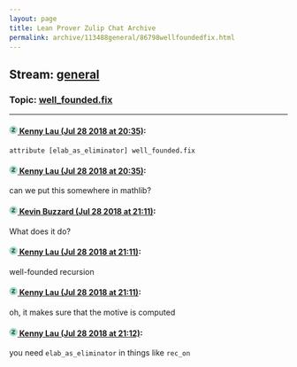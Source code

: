 ```yaml
---
layout: page
title: Lean Prover Zulip Chat Archive 
permalink: archive/113488general/86798wellfoundedfix.html
---
```


## Stream: [general](index.html)
### Topic: [well_founded.fix](86798wellfoundedfix.html)

---

#### [![Click to go to Zulip](../../assets/img/zulip2.png) Kenny Lau (Jul 28 2018 at 20:35)](https://leanprover.zulipchat.com/#narrow/stream/113488-general/topic/well_founded.fix/near/130481709):
```lean
attribute [elab_as_eliminator] well_founded.fix
```

#### [![Click to go to Zulip](../../assets/img/zulip2.png) Kenny Lau (Jul 28 2018 at 20:35)](https://leanprover.zulipchat.com/#narrow/stream/113488-general/topic/well_founded.fix/near/130481714):
can we put this somewhere in mathlib?

#### [![Click to go to Zulip](../../assets/img/zulip2.png) Kevin Buzzard (Jul 28 2018 at 21:11)](https://leanprover.zulipchat.com/#narrow/stream/113488-general/topic/well_founded.fix/near/130482868):
What does it do?

#### [![Click to go to Zulip](../../assets/img/zulip2.png) Kenny Lau (Jul 28 2018 at 21:11)](https://leanprover.zulipchat.com/#narrow/stream/113488-general/topic/well_founded.fix/near/130482873):
well-founded recursion

#### [![Click to go to Zulip](../../assets/img/zulip2.png) Kenny Lau (Jul 28 2018 at 21:11)](https://leanprover.zulipchat.com/#narrow/stream/113488-general/topic/well_founded.fix/near/130482875):
oh, it makes sure that the motive is computed

#### [![Click to go to Zulip](../../assets/img/zulip2.png) Kenny Lau (Jul 28 2018 at 21:12)](https://leanprover.zulipchat.com/#narrow/stream/113488-general/topic/well_founded.fix/near/130482917):
you need `elab_as_eliminator` in things like `rec_on`


